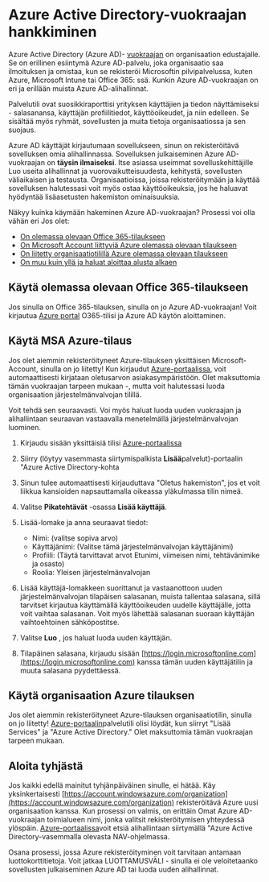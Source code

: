 <properties
    pageTitle="Azure AD-vuokraajan hankkiminen | Microsoft Azure"
    description="Miten saat Azure Active Directory-vuokraajan rekisteröiminen-sovellusten luominen."
    services="active-directory"
    documentationCenter=""
    authors="dstrockis"
    manager="terrylan"
    editor=""/>

<tags
    ms.service="active-directory"
    ms.workload="identity"
    ms.tgt_pltfrm="na"
    ms.devlang="na"
    ms.topic="hero-article"
    ms.date="09/28/2015"
    ms.author="dastrock"/>

# <a name="how-to-get-an-azure-active-directory-tenant"></a>Azure Active Directory-vuokraajan hankkiminen

Azure Active Directory (Azure AD)- [vuokraajan](https://msdn.microsoft.com/library/azure/jj573650.aspx#BKMK_WhatIsAnAzureADTenant) on organisaation edustajalle.  Se on erillinen esiintymä Azure AD-palvelu, joka organisaatio saa ilmoituksen ja omistaa, kun se rekisteröi Microsoftin pilvipalvelussa, kuten Azure, Microsoft Intune tai Office 365: ssä.  Kunkin Azure AD-vuokraajan on eri ja erillään muista Azure AD-alihallinnat.  

Palvelutili ovat suosikkiraporttisi yrityksen käyttäjien ja tiedon näyttämiseksi - salasanansa, käyttäjän profiilitiedot, käyttöoikeudet, ja niin edelleen.  Se sisältää myös ryhmät, sovellusten ja muita tietoja organisaatiossa ja sen suojaus.

Azure AD käyttäjät kirjautumaan sovellukseen, sinun on rekisteröitävä sovelluksen omia alihallinnassa.  Sovelluksen julkaiseminen Azure AD-vuokraajan on **täysin ilmaiseksi**.  Itse asiassa useimmat sovelluskehittäjille Luo useita alihallinnat ja vuorovaikutteisuudesta, kehitystä, sovellusten väliaikaisen ja testausta.  Organisaatioissa, joissa rekisteröitymään ja käyttää sovelluksen halutessasi voit myös ostaa käyttöoikeuksia, jos he haluavat hyödyntää lisäasetusten hakemiston ominaisuuksia.

Näkyy kuinka käymään hakeminen Azure AD-vuokraajan?  Prosessi voi olla vähän eri Jos olet:

- [On olemassa olevaan Office 365-tilaukseen](#use-an-existing-office-365-subscription)
- [On Microsoft Account liittyviä Azure olemassa olevaan tilaukseen](#use-an-msa-azure-subscription)
- [On liitetty organisaatiotilillä Azure olemassa olevaan tilaukseen](#use-an-organizational-azure-subscription)
- [On muu kuin yllä ja haluat aloittaa alusta alkaen](#start-from-scratch)

## <a name="use-an-existing-office-365-subscription"></a>Käytä olemassa olevaan Office 365-tilaukseen
Jos sinulla on Office 365-tilauksen, sinulla on jo Azure AD-vuokraajan! Voit kirjautua [Azure portal](https://portal.azure.com) O365-tilisi ja Azure AD käytön aloittaminen.

## <a name="use-an-msa-azure-subscription"></a>Käytä MSA Azure-tilaus
Jos olet aiemmin rekisteröityneet Azure-tilauksen yksittäisen Microsoft-Account, sinulla on jo liitetty!  Kun kirjaudut [Azure-portaalissa](https://portal.azure.com), voit automaattisesti kirjataan oletusarvon asiakasympäristöön. Olet maksuttomia tämän vuokraajan tarpeen mukaan -, mutta voit halutessasi luoda organisaation järjestelmänvalvojan tilillä.

Voit tehdä sen seuraavasti.  Voi myös haluat luoda uuden vuokraajan ja alihallintaan seuraavan vastaavalla menetelmällä järjestelmänvalvojan luominen.

1.  Kirjaudu sisään yksittäisiä tilisi [Azure-portaalissa](https://portal.azure.com)
2.  Siirry (löytyy vasemmasta siirtymispalkista **Lisää**palvelut)-portaalin "Azure Active Directory-kohta
3.  Sinun tulee automaattisesti kirjauduttava "Oletus hakemiston", jos et voit liikkua kansioiden napsauttamalla oikeassa yläkulmassa tilin nimeä.
4.  Valitse **Pikatehtävät** -osassa **Lisää käyttäjä**.
5.  Lisää-lomake ja anna seuraavat tiedot:

    - Nimi: (valitse sopiva arvo)
    - Käyttäjänimi: (Valitse tämä järjestelmänvalvojan käyttäjänimi)
    - Profiili: (Täytä tarvittavat arvot Etunimi, viimeisen nimi, tehtävänimike ja osasto)
    - Roolia: Yleisen järjestelmänvalvojan

6.  Lisää käyttäjä-lomakkeen suorittanut ja vastaanottoon uuden järjestelmänvalvojan tilapäisen salasanan, muista tallentaa salasana, sillä tarvitset kirjautua käyttämällä käyttöoikeuden uudelle käyttäjälle, jotta voit vaihtaa salasanan. Voit myös lähettää salasanan suoraan käyttäjän vaihtoehtoinen sähköpostitse.
7.  Valitse **Luo** , jos haluat luoda uuden käyttäjän.
8.  Tilapäinen salasana, kirjaudu sisään [https://login.microsoftonline.com](https://login.microsoftonline.com) kanssa tämän uuden käyttäjätilin ja muuta salasana pyydettäessä.


## <a name="use-an-organizational-azure-subscription"></a>Käytä organisaation Azure tilauksen
Jos olet aiemmin rekisteröityneet Azure-tilauksen organisaatiotilin, sinulla on jo liitetty!  [Azure-portaalin](https://portal.azure.com)palvelutili olisi löydät, kun siirryt "Lisää Services" ja "Azure Active Directory."  Olet maksuttomia tämän vuokraajan tarpeen mukaan. 


## <a name="start-from-scratch"></a>Aloita tyhjästä
Jos kaikki edellä mainitut tyhjänpäiväinen sinulle, ei hätää.  Käy yksinkertaisesti [https://account.windowsazure.com/organization](https://account.windowsazure.com/organization) rekisteröitävä Azure uusi organisaation kanssa.  Kun prosessi on valmis, on erittäin Omat Azure AD-vuokraajan toimialueen nimi, jonka valitsit rekisteröitymisen yhteydessä ylöspäin.  [Azure-portaalissa](https://portal.azure.com)voit etsiä alihallintaan siirtymällä "Azure Active Directory-vasemmalla olevasta NAV-ohjelmassa.

Osana prosessi, jossa Azure rekisteröityminen voit tarvitaan antamaan luottokorttitietoja.  Voit jatkaa LUOTTAMUSVÄLI - sinulla ei ole veloitetaanko sovellusten julkaiseminen Azure AD tai luoda uuden alihallinnat.
